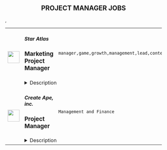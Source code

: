 <div align="center"><h2>PROJECT MANAGER JOBS</h2></div><table><tr>
                <td width="100" height="100" rowspan="2">
                    <img src="https://remoteok.com/assets/img/jobs/d378b283017970424c54537811987a891664781352.peg" width="38px" height="auto">
                </td>
                <td width="300">
                    <h5>Star Atlas</h5>
                    <h3>Marketing Project Manager</h3>
                </td>
                <td width="300">
                    <code>manager,game,growth,management,lead,content,senior,operations,operational,marketing</code>
                </td>
                <td width="200">
                <text>4 days ago</text>
                </td>
                <td width="100" rowspan="2">
                <a href="https://remoteOK.com/remote-jobs/remote-marketing-project-manager-star-atlas-127362" align="right" target="_blank">Apply</a>
                </td>
            </tr>
            <tr>
                <td colspan="3">
                <details><summary>Description</summary>
                <p><strong>Job Title:</strong></p>
<p><span style="font-weight:400;">Marketing Project Manager</span></p>
<p> </p>
<p><strong>Reports to:</strong></p>
<p><span style="font-weight:400;">Director, RevOps Production</span></p>
<p> </p>
<p><strong>About Revenue Operations:</strong></p>
<p><span style="font-weight:400;">As we build out a cutting-edge AAA crypto-gaming and metaverse experience, our Revenue Operations department ensures that Star Atlas can stay on the hypergrowth trajectory and always keeps our community immersed in the dream that weâre building. Our goals for improving our playersâ experience and accelerating growth are monumental. To achieve such heights, we are building a team of visionary Light Warriors who are ready for this challenge.</span></p>
<p> </p>
<p><strong>Job Overview: </strong></p>
<p><span style="font-weight:400;">Star Atlas is looking for a Marketing Project Manager to join a growing Revenue Operations team. </span><span style="font-weight:400;">Being a Marketing Project Manager in RevOps means that you will work across our Revenue department teams and form a pipeline of prioritised Projects and Campaigns and lead Campaign Production end to end with the help of the Communications, Content, Acquisition & Retention, BI and Social teams. You will be responsible to support our Revenue dept. leadership with forward-planning to get ahead of workload spikes and managing workflows and other operational bottlenecks while working hands-on with campaign need</span><span style="font-weight:400;">s</span><span style="font-weight:400;">.</span></p>
<p> </p>
<p><strong>Responsibilities: </strong></p>
<ul>
<li style="font-weight:400;"><span style="font-weight:400;">Manage projects and initiatives end to end</span></li>
<li style="font-weight:400;"><span style="font-weight:400;">Manage scope, budget, timeline, resources, risks/issues</span></li>
<li style="font-weight:400;"><span style="font-weight:400;">Create Project charters, Project requirements documents and Business Cases</span></li>
<li style="font-weight:400;"><span style="font-weight:400;">Create proposals, briefs and pitch decks for new ideas and campaigns</span></li>
<li style="font-weight:400;"><span style="font-weight:400;">Coordinate cross-functional deliverables (dependent on other teams)</span></li>
<li style="font-weight:400;"><span style="font-weight:400;">Prepare project and campaign status reports and report on delivery efficiency</span></li>
<li style="font-weight:400;"><span style="font-weight:400;">Understand business and operational challenges internally and suggest potential solutions</span></li>
<li style="font-weight:400;"><span style="font-weight:400;">Lead, plan and manage the end-to-end process of delivering marketing campaigns, including Communications, PR, Content creation, Digital Advertisement, Community engagement and Social media aspects.</span></li>
<li style="font-weight:400;"><span style="font-weight:400;">Work collaboratively with internal teams and external agencies to assess requirements, obtain approvals, and ensure efficient delivery of assets as per production plan.</span></li>
<li style="font-weight:400;"><span style="font-weight:400;">Anticipate and effectively mitigate problems, manage day-to-day escalations and troubleshooting of production issues.</span></li>
<li style="font-weight:400;"><span style="font-weight:400;">Consistently communicate to stakeholders about updates on progress, relevant delays or issues, and budget or timing implications.</span></li>
<li style="font-weight:400;"><span style="font-weight:400;">Establish broader planning and production frameworks for the RevOps teams to allow for planning ahead</span></li>
<li style="font-weight:400;"><span style="font-weight:400;">Create Campaign Briefs and align requirements across all RevOps teams.</span></li>
<li style="font-weight:400;"><span style="font-weight:400;">Build a pipeline of Campaigns and facilitate prioritisation of Campaigns based on set criteria.</span></li>
<li style="font-weight:400;"><span style="font-weight:400;">Suggest improvements to the production process and implement those improvements.</span></li>
<li style="font-weight:400;"><span style="font-weight:400;">Work closely with Content and Event Directors / Producers to ensure all requirements are met when executing the campaign.</span></li>
<li style="font-weight:400;"><span style="font-weight:400;">Work with the Business Intelligence team to produce performance reports and suggest ways to improve.</span></li>
</ul>
<p> </p>
<p><strong>Requirements:</strong></p>
<ul>
<li style="font-weight:400;"><span style="font-weight:400;">Excellent verbal and written communication skills. Fluent in English</span></li>
<li style="font-weight:400;"><span style="font-weight:400;">5+ yearsâ experience in delivering marketing projects and the highest quality marketing campaigns</span></li>
<li style="font-weight:400;"><span style="font-weight:400;">Experience in managing multiple projects in parallel with competing priorities</span></li>
<li style="font-weight:400;"><span style="font-weight:400;">Working knowledge of waterfall (PMP, PRINCE2) and Agile best practises</span></li>
<li style="font-weight:400;"><span style="font-weight:400;">Understanding of the blockchain, crypto-gaming and metaverse space</span></li>
<li style="font-weight:400;"><span style="font-weight:400;">Strong familiarity with various project management and task management tools</span></li>
<li style="font-weight:400;"><span style="font-weight:400;">Strong problem-solving skills and systematic thinking</span></li>
<li style="font-weight:400;"><span style="font-weight:400;">Ability to synthesise complex and diverse inputs to a problem and recommend solutions â using visual aids when needed</span></li>
<li style="font-weight:400;"><span style="font-weight:400;">Effective and professional communicator with great interpersonal ability and high emotional intelligence </span></li>
<li style="font-weight:400;"><span style="font-weight:400;">Able to influence and motivate stakeholders and skilled in conflict resolution.</span></li>
<li style="font-weight:400;"><span style="font-weight:400;">Nurturing great, long-lasting relationships with both internal and external stakeholders.</span></li>
<li style="font-weight:400;"><span style="font-weight:400;">Sound negotiation skills at senior management level</span></li>
</ul>
<p> </p>
<p><strong>Nice to have:</strong></p>
<ul>
<li style="font-weight:400;"><span style="font-weight:400;">Experience in producing global marketing campaigns for game studios and/or for companies in the blockchain space, focused on rapid user acquisition with reach over 100s of thousands to millions of users/players</span></li>
<li style="font-weight:400;"><span style="font-weight:400;">In-depth knowledge of the blockchain, crypto-gaming and metaverse space</span></li>
<li style="font-weight:400;"><span style="font-weight:400;">Experience in working in a fast-paced hypergrowth environment</span></li>
<li style="font-weight:400;"><span style="font-weight:400;">Experience working with geographically remote teams</span></li>
</ul>
<p> </p><br/><br/>Please mention the word **NIMBLE** and tag RMy44MS4xNzMuMjE5 when applying to show you read the job post completely (#RMy44MS4xNzMuMjE5). This is a beta feature to avoid spam applicants. Companies can search these words to find applicants that read this and see they're human.
                </details>
                </td>
            </tr>,<tr>
                <td width="100" height="100" rowspan="2">
                    <img src="https://wwr-pro.s3.amazonaws.com/logos/0081/7394/logo.gif" width="38px" height="auto">
                </td>
                <td width="300">
                    <h5>Create Ape, inc.</h5>
                    <h3> Project Manager</h3>
                </td>
                <td width="300">
                    <code>Management and Finance</code>
                </td>
                <td width="200">
                <text>9 days ago</text>
                </td>
                <td width="100" rowspan="2">
                <a href="https://weworkremotely.com/remote-jobs/create-ape-inc-project-manager-3" align="right" target="_blank">Apply</a>
                </td>
            </tr>
            <tr>
                <td colspan="3">
                <details><summary>Description</summary>
                <img src="https://we-work-remotely.imgix.net/logos/0081/7394/logo.gif?ixlib=rails-4.0.0&w=50&h=50&dpr=2&fit=fill&auto=compress" />

<p>
  <strong>Headquarters:</strong> Irvine, CA
    <br /><strong>URL:</strong> <a href="https://createape.com/">https://createape.com/</a>
</p>

<div>Hi!</div><div><br></div><div><strong>About CreateApe</strong></div><div><br></div><div>Are you an experienced project manager ready to break out of the corporate world? Want to work for a fun and slightly nerdy crew that lets you flex your project muscles and build a super diverse portfolio? Then we’ve got a spot for you here at CreateApe! We’re a full-service UX/UI agency that’s growing fast and making waves in the digital design world.  Join our fully remote team of design and development experts from all around the world and get rid of that boring office commute.  We want to invest in YOU and your career – meaning the more you contribute and become an integral part of our team, the more room for professional growth.</div><div><br></div><div>We don’t just create designs that look awesome—we create designs and develop ideas that give users a satisfying experience throughout their interaction with the client's product while also working diligently to help our clients achieve their business goals: more conversions and bigger sales.</div><div><br></div><div>Each of our clients have unique needs and goals, and each project requires a personalized touch. While we have a general design and development process that we follow for every project, we’re also highly adaptable and agile to meet their business needs.</div><div><br></div><div>We are always on the hustle and work with 20-30 clients at a time. Feel free to take a look at some of the projects that we’ve worked on so far:</div><div><br></div><div><a href="https://createape.com/our-work/"><strong>https://createape.com/our-work/</strong></a></div><div><br></div><div><strong>What we’re looking for:</strong></div><div><br></div><div>We are looking for someone to join our team and hit the ground running as a Project Manager assigned to 4-5 different projects at a time. This would be a full-time position during our mostly PST hours but can start part-time if needed. Our ideal candidate has experience leading web and mobile projects, articulating challenges and successes to clients, and making sure our designers and developers meet the project’s needs on time and in budget.<br><br>Our budget is $20-25 per hour (based on experience) with lots of room to grow. <br><br>
</div><div><br></div><div><strong>Description:</strong></div><div><br></div><div>Oversee all aspects of projects. Set deadlines, assign responsibilities and monitor and summarize progress of the project. Prepare reports for upper management regarding status of projects.</div><div><br></div><div>The successful candidate will work directly with clients to ensure deliverables fall within the applicable scope and budget. He or she will coordinate with other departments to ensure all aspects of each project are compatible, and will hire new talent as needed to fulfill client needs.</div><div><br></div><div>You are familiar with a variety of the concepts, practices and procedures within web and mobile development. You rely on your experience and judgment to plan and accomplish goals. You would report directly to our Director of Project.</div><div><br></div><div><strong>Responsibilities:</strong></div><ul>
<li>Coordinate internal resources and third parties/vendors for the flawless execution of projects</li>
<li>Ensure that all projects are delivered on-time, within scope and within budget</li>
<li>Assist in the definition of project scope and objectives, involving all relevant stakeholders and ensuring technical feasibility</li>
<li>Ensure resource availability and allocation</li>
<li>Develop a detailed project plan with milestones to monitor and track progress</li>
<li>Manage changes to the project scope, project schedule and project costs using appropriate verification techniques</li>
<li>Measure project performance using appropriate tools and techniques</li>
<li>Report and escalate to management as needed</li>
<li>Manage the relationship with the client and all stakeholders</li>
<li>Perform risk management to minimize project risks</li>
<li>Establish and maintain relationships with third parties/vendors</li>
<li>Create and maintain comprehensive project documentation</li>
<li>Meet with clients to take detailed ordering briefs and clarify specific requirements of each project</li>
<li>- Delegate project tasks based on junior staff members' individual strengths, skill sets and experience levels</li>
<li>Track project performance, specifically to analyze the successful completion of short and long-term goals</li>
<li>Meet budgetary objectives and make adjustments to project constraints based on financial analysis</li>
<li>Develop comprehensive project plans to be shared with clients as well as other staff members</li>
<li>Develop spreadsheets, diagrams and process maps to document needs using Clickup, Figma, and Google Documents.</li>
<li>Retrieve estimates from design and development teams for new projects and translate those estimates into proposal documents using Google Slides.</li>
</ul><div><br></div><div><strong>Requirements:</strong></div><ul>
<li>Proven working experience in project management in either web or mobile technologies.</li>
<li>Excellent client-facing and internal communication skills</li>
<li>Excellent English written and verbal communication skills</li>
<li>Solid organizational skills including attention to detail and multitasking skills</li>
<li>Understanding of best practices and vocabulary in the web and mobile space</li>
<li>Understanding of agile development processes, project management tools such as Clickup, JIRA, etc</li>
<li>Excellent communication in English, on Zoom, Email and Slack</li>
</ul><div><br></div>

<p><strong>To apply:</strong> <a href="https://weworkremotely.com/remote-jobs/create-ape-inc-project-manager-3">https://weworkremotely.com/remote-jobs/create-ape-inc-project-manager-3</a></p>

                </details>
                </td>
            </tr></table>